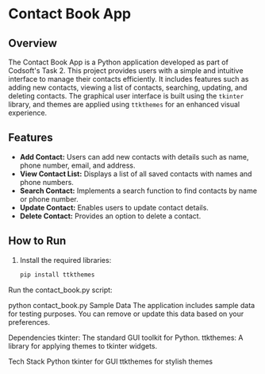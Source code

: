 # Contact Book App

## Overview

The Contact Book App is a Python application developed as part of Codsoft's Task 2. This project provides users with a simple and intuitive interface to manage their contacts efficiently. It includes features such as adding new contacts, viewing a list of contacts, searching, updating, and deleting contacts. The graphical user interface is built using the `tkinter` library, and themes are applied using `ttkthemes` for an enhanced visual experience.

## Features

- **Add Contact:** Users can add new contacts with details such as name, phone number, email, and address.
- **View Contact List:** Displays a list of all saved contacts with names and phone numbers.
- **Search Contact:** Implements a search function to find contacts by name or phone number.
- **Update Contact:** Enables users to update contact details.
- **Delete Contact:** Provides an option to delete a contact.

## How to Run

1. Install the required libraries:

   ```bash
   pip install ttkthemes
Run the contact_book.py script:

python contact_book.py
Sample Data
The application includes sample data for testing purposes. You can remove or update this data based on your preferences.

Dependencies
tkinter: The standard GUI toolkit for Python.
ttkthemes: A library for applying themes to tkinter widgets.

Tech Stack
Python
tkinter for GUI
ttkthemes for stylish themes
